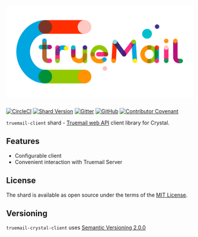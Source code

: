 # ![Truemail web API client library for Crystal](../assets/images/truemail_logo.png)

[![CircleCI](https://circleci.com/gh/truemail-rb/truemail-crystal-client/tree/develop.svg?style=svg)](https://circleci.com/gh/truemail-rb/truemail-crystal-client/tree/develop)
[![Shard Version](https://img.shields.io/github/v/release/truemail-rb/truemail-crystal-client)](https://github.com/truemail-rb/truemail-crystal-client/releases)
[![Gitter](https://badges.gitter.im/truemail-rb/community.svg)](https://gitter.im/truemail-rb/community?utm_source=badge&utm_medium=badge&utm_campaign=pr-badge)
[![GitHub](https://img.shields.io/github/license/truemail-rb/truemail-crystal-client)](https://github.com/truemail-rb/truemail-crystal-client/blob/master/LICENSE.txt)
[![Contributor Covenant](https://img.shields.io/badge/Contributor%20Covenant-v1.4%20adopted-ff69b4.svg)](https://github.com/truemail-rb/truemail-crystal-client/blob/master/CODE_OF_CONDUCT.md)

`truemail-client` shard - [Truemail web API](https://github.com/truemail-rb/truemail-rack) client library for Crystal.

## Features

- Configurable client
- Convenient interaction with Truemail Server

## License

The shard is available as open source under the terms of the [MIT License](https://opensource.org/licenses/MIT).

## Versioning

`truemail-crystal-client` uses [Semantic Versioning 2.0.0](https://semver.org)
